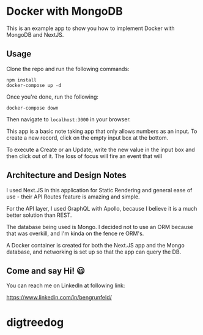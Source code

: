 # Docker with MongoDB

This is an example app to show you how to implement Docker with MongoDB and NextJS.

## Usage

Clone the repo and run the following commands:

    npm install
    docker-compose up -d

Once you're done, run the following:

    docker-compose down

Then navigate to `localhost:3000` in your browser.

This app is a basic note taking app that only allows numbers as an input. To create a new record, click on the empty input box at the bottom.

To execute a Create or an Update, write the new value in the input box and then click out of it. The loss of focus will fire an event that will

## Architecture and Design Notes

I used Next.JS in this application for Static Rendering and general ease of use - their API Routes feature is amazing and simple.

For the API layer, I used GraphQL with Apollo, because I believe it is a much better solution than REST.

The database being used is Mongo. I decided not to use an ORM because that was overkill, and I'm kinda on the fence re ORM's.

A Docker container is created for both the Next.JS app and the Mongo database, and networking is set up so that the app can query the DB.

## Come and say Hi! 😃

You can reach me on LinkedIn at following link:

https://www.linkedin.com/in/bengrunfeld/
# digtreedog
